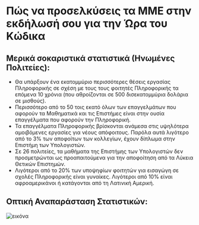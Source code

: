 

# Πώς να προσελκύσεις τα ΜΜΕ στην εκδήλωσή σου για την Ώρα του Κώδικα

## Μερικά σοκαριστικά στατιστικά (Ηνωμένες Πολιτείες):

  * Θα υπάρξουν ένα εκατομμύριο περισσότερες θέσεις εργασίας Πληροφορικής σε σχέση με τους τους φοιτητές Πληροφορικής τα επόμενα 10 χρόνια (που αθροίζονται σε 500 δισεκατομμύρια δολάρια σε μισθούς).
  * Περισσότερο από το 50 τοις εκατό όλων των επαγγελμάτων που αφορούν τα Μαθηματικά και τις Επιστήμες είναι στην ουσία επαγγέλματα που αφορούν την Πληροφορική. 
  * Τα επαγγέλματα Πληροφορικής βρίσκονται ανάμεσα στις υψηλότερα αμοιβόμενες εργασίες για νέους απόφοιτους. Παρόλα αυτά λιγότερο από το 3% των αποφοίτων των κολλεγίων, έχουν δίπλωμα στην Επιστήμη των Υπολογιστών.
  * Σε 26 πολιτείες, τα μαθήματα της Επιστήμης των Υπολογιστών δεν προσμετρώνται ως προαπαιτούμενα για την αποφοίτηση από τα Λύκεια Θετικών Επιστημών. 
  * Λιγότεροι από το 20% των υποψηφίων φοιτητών για εισαγώγη σε σχολές Πληροφορικής είναι γυναίκες. Λιγότεροι από 10% είναι αφροαμερικάνοι ή κατάγονται από τη Λατινική Αμερική.

## Οπτική Αναπαράσταση Στατιστικών:

![εικόνα](http://code.org/images/fit-8000/Code.org_infographic.png)